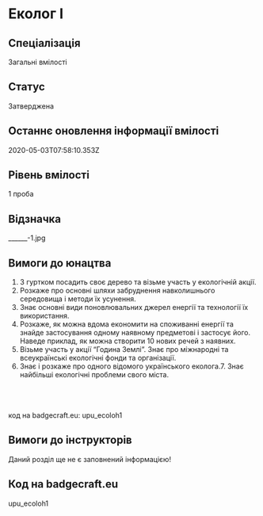# Еколог І

## Спеціалізація

Загальні вмілості

## Статус

Затверджена

## Останнє оновлення інформації вмілості

2020-05-03T07:58:10.353Z

## Рівень вмілості

1 проба

## Відзначка

______-1.jpg

## Вимоги до юнацтва

<ol><li>З гуртком посадить своє дерево та візьме участь у екологічній акції.</li><li>Розкаже про основні шляхи забруднення навколишнього середовища і методи їх усунення.</li><li>Знає основні види поновлювальних джерел енергії та технології їх використання.</li><li>Розкаже, як можна вдома економити на споживанні енергії та знайде застосування одному наявному предметові і застосує його. Наведе приклад, як можна створити 10 нових речей з наявних.</li><li>Візьме участь у акції “Година Землі”. Знає про міжнародні та всеукраїнські екологічні фонди та організації.</li><li>Знає і розкаже про одного відомого українського еколога.7. Знає найбільші екологічні проблеми свого міста.</li></ol><br><span><br><br></span>код на badgecraft.eu: upu_ecoloh1<br>

## Вимоги до інструкторів

Даний розділ ще не є заповнений інформацією!

## Код на badgecraft.eu

upu_ecoloh1